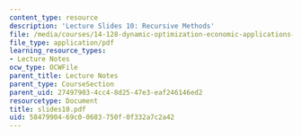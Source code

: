```yaml
---
content_type: resource
description: 'Lecture Slides 10: Recursive Methods'
file: /media/courses/14-128-dynamic-optimization-economic-applications-recursive-methods-spring-2003/5847990469c00683750f0f332a7c2a42_slides10.pdf
file_type: application/pdf
learning_resource_types:
- Lecture Notes
ocw_type: OCWFile
parent_title: Lecture Notes
parent_type: CourseSection
parent_uid: 27497903-4cc4-8d25-47e3-eaf246146ed2
resourcetype: Document
title: slides10.pdf
uid: 58479904-69c0-0683-750f-0f332a7c2a42
---
```

